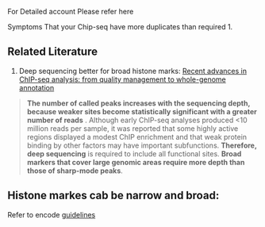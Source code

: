 For Detailed account Please refer here

Symptoms That your Chip-seq have more duplicates than required
1. 

## Related Literature
1. Deep sequencing better for broad histone marks: [Recent advances in ChIP-seq analysis: from quality management to whole-genome annotation](https://academic.oup.com/bib/article/18/2/279/2453282)

> **The number of called peaks increases with the sequencing depth, because weaker sites become statistically significant with a greater number of reads** . Although early ChIP-seq analyses produced <10 million reads per sample, it was reported that some highly active regions displayed a modest ChIP enrichment and that weak protein binding by other factors may have important subfunctions. **Therefore, deep sequencing** is required to include all functional sites. **Broad markers that cover large genomic areas require more depth than those of sharp-mode peaks**.
 
## Histone markes cab be narrow and broad:<br/>
Refer to encode [guidelines](https://www.encodeproject.org/chip-seq/histone/)
